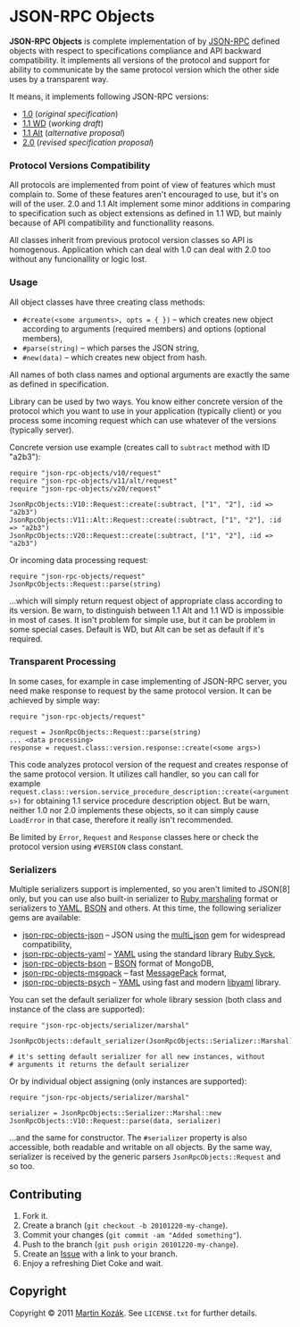 JSON-RPC Objects
================

**JSON-RPC Objects** is complete implementation of by [JSON-RPC][1] 
defined objects with respect to specifications compliance and API 
backward compatibility. It implements all versions of the protocol and 
support for ability to communicate by the same protocol version which 
the other side uses by a transparent way.

It means, it implements following JSON-RPC versions:

* [1.0][2] (*original specification*)
* [1.1 WD][3] (*working draft*)
* [1.1 Alt][4] (*alternative proposal*)
* [2.0][5] (*revised specification proposal*)

### Protocol Versions Compatibility

All protocols are implemented from point of view of features which must
complain to. Some of these features aren't encouraged to use, but it's 
on will of the user. 2.0 and 1.1 Alt implement some minor additions 
in comparing to specification such as object extensions as defined in 
1.1 WD, but mainly because of API compatibility and functionallity 
reasons.

All classes inherit from previous protocol version classes so API is 
homogenous. Application which can deal with 1.0 can deal with 2.0 too 
without any funcionallity or logic lost. 

### Usage
  
All object classes have three creating class methods:

* `#create(<some arguments>, opts = { })` &ndash; which creates new 
object according to arguments (required members) and options (optional 
members),
* `#parse(string)` &ndash; which parses the JSON string,
* `#new(data)` &ndash; which creates new object from hash.

All names of both class names and optional arguments are exactly the 
same as defined in specification.

Library can be used by two ways. You know either concrete version of the 
protocol which you want to use in your application (typically client) 
or you process some incoming request which can use whatever of 
the versions (typically server).

Concrete version use example (creates call to `subtract` method with 
ID "a2b3"):

    require "json-rpc-objects/v10/request"
    require "json-rpc-objects/v11/alt/request"
    require "json-rpc-objects/v20/request"
    
    JsonRpcObjects::V10::Request::create(:subtract, ["1", "2"], :id => "a2b3")
    JsonRpcObjects::V11::Alt::Request::create(:subtract, ["1", "2"], :id => "a2b3")
    JsonRpcObjects::V20::Request::create(:subtract, ["1", "2"], :id => "a2b3")
    
Or incoming data processing request:

    require "json-rpc-objects/request"
    JsonRpcObjects::Request::parse(string)
    
…which will simply return request object of appropriate class according 
to its version. Be warn, to distinguish between 1.1 Alt and 1.1 WD is
impossible in most of cases. It isn't problem for simple use, but it 
can be problem in some special cases. Default is WD, but Alt can be set
as default if it's required.

### Transparent Processing

In some cases, for example in case implementing of JSON-RPC server, you 
need make response to request by the same protocol version. It can be 
achieved by simple way:

    require "json-rpc-objects/request"
    
    request = JsonRpcObjects::Request::parse(string)
    ... <data processing>
    response = request.class::version.response::create(<some args>)
    
This code analyzes protocol version of the request and creates response
of the same protocol version. It utilizes call handler, so you can call
for example `request.class::version.service_procedure_description::create(<arguments>)`
for obtaining 1.1 service procedure description object. But be warn, 
neither 1.0 nor 2.0 implements these objects, so it can simply cause 
`LoadError` in that case, therefore it really isn't recommended.

Be limited by `Error`, `Request` and `Response` classes here or check
the protocol version using `#VERSION` class constant.

### Serializers

Multiple serializers support is implemented, so you aren't limited to
JSON[8] only, but you can use also built-in serializer to 
[Ruby marshaling][10] format or serializers to [YAML][9], [BSON][11] 
and others. At this time, the following serializer gems are available:

* [json-rpc-objects-json][20] – JSON using the [multi_json][12] gem for
widespread compatibility,
* [json-rpc-objects-yaml][21] – [YAML][9] using the standard library 
[Ruby Syck][13],
* [json-rpc-objects-bson][22] – [BSON][11] format of MongoDB,
* [json-rpc-objects-msgpack][23] – fast [MessagePack][14] format,
* [json-rpc-objects-psych][24] – [YAML][9] using fast and 
modern [libyaml][15] library.

You can set the default serializer for whole library session (both class
and instance of the class are supported):

    require "json-rpc-objects/serializer/marshal"
    
    JsonRpcObjects::default_serializer(JsonRpcObjects::Serializer::Marshal)
    
    # it's setting default serializer for all new instances, without
    # arguments it returns the default serializer
    
Or by individual object assigning (only instances are supported):

    require "json-rpc-objects/serializer/marshal"
    
    serializer = JsonRpcObjects::Serializer::Marshal::new
    JsonRpcObjects::V10::Request::parse(data, serializer)
    
…and the same for constructor. The `#serializer` property is also 
accessible, both readable and writable on all objects. By the same way, 
serializer is received by the generic parsers `JsonRpcObjects::Request` 
and so too. 

Contributing
------------

1. Fork it.
2. Create a branch (`git checkout -b 20101220-my-change`).
3. Commit your changes (`git commit -am "Added something"`).
4. Push to the branch (`git push origin 20101220-my-change`).
5. Create an [Issue][6] with a link to your branch.
6. Enjoy a refreshing Diet Coke and wait.


Copyright
---------

Copyright &copy; 2011 [Martin Kozák][7]. See `LICENSE.txt` for
further details.

[1]: http://en.wikipedia.org/wiki/JSON-RPC
[2]: http://json-rpc.org/wiki/specification
[3]: http://json-rpc.org/wd/JSON-RPC-1-1-WD-20060807.html
[4]: http://groups.google.com/group/json-rpc/web/json-rpc-1-1-alt
[5]: http://groups.google.com/group/json-rpc/web/json-rpc-2-0
[6]: http://github.com/martinkozak/json-rpc-objects/issues
[7]: http://www.martinkozak.net/

[9]: http://www.yaml.org/
[10]: http://ruby-doc.org/core/classes/Marshal.html
[11]: http://bsonspec.org/
[12]: http://github.com/intridea/multi_json
[13]: http://www.ruby-doc.org/stdlib/libdoc/syck/rdoc/index.html
[14]: http://msgpack.org/
[15]: http://pyyaml.org/wiki/LibYAML

[20]: https://github.com/martinkozak/json-rpc-objects-json
[21]: https://github.com/martinkozak/json-rpc-objects-yaml
[22]: https://github.com/martinkozak/json-rpc-objects-bson
[23]: https://github.com/martinkozak/json-rpc-objects-msgpack
[24]: https://github.com/martinkozak/json-rpc-objects-psych
